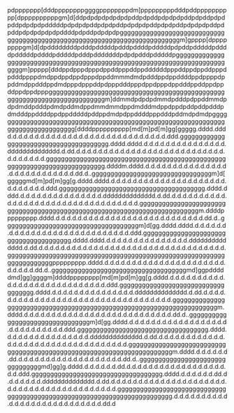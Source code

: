 pdppppppp[dddppppppppggggppppppppdm]pppppppppdddpddpppppppppp[dppppppppppgm]d[ddpdpdpdpdpdpdpddpdpddpdpdpdpddpdpddpdpdpddpdpdpdpdddddpdpdpdpddpdpdpddpdpdpdpddpdpdpddpdpdpdpddpdpddpdpdpdpdpdpddddpdpddpdpdpdpggggggggggggggggggggggggggggggggggggggggggggggggggggggggggggggggggggggggggm]gpppp[dppppppppgm]d[dpddddddddpdddpdddddpdddpddddpdddddpdpddpdddddpddddpdddddpddddpdddddpdddpdddddddpdpdpdddpdddddpgggggggggggggggggggggggggggggggggggggggggggggggggggggggggggggggggggggggggggm]ppppp[dddppdpppdpppdppddpppddppddddddpppddppdppddpppdpdddppppdmdppdppdppdpppdppddmmmdmdpdddppdppddddppdppppdppddmdppdddppdmdpppdpppddpdpppdddpppdppdpppdppdddppddppdppddppdppdpppgggggggggggggggggggggggggggggggggggggggggggggggggggggggggggggggggggggggggm]ddmmdpdpdpdmmdpdddpdppddmmdpdpdmddpdddpdmdpddmdppdmmdmmdppdmdddmdppdppdpddpddpdddpdmdddppddddppdppdddddpddppdmdpdppddddpppdddpddmdpdmdpgggggggggggggggggggggggggggggggggggggggggggggggggggggggggggggggggggggggggggggggg[ddddpppppppppp[md[m]pd[m]gg[ggggg.dddd.dddd.d.d.d.d.d.d.d.d.d.d.d.d.d.d.d.d.d.d.d.d.d.d.d.d.d.d.d.d.ddd.ggggggggggggggggggggggggggggggggggggggg.dddd.dddd.d.d.d.d.d.d.d.d.d.d.d.d.d.d.d.dddddddddddddd.d.dd.d.d.d.d.d.d.d.d.d.d.d.d.d.d.d.d.d.d.d.d.d.d.d.d.d.d.d.d.d.d.d.d.d.d.gggggggggggggggggggggggggggggggggggggggggggggggggggggggggggggggggggggggggg.ddddm.dddd.d.d.d.d.d.d.d.d.d.d.d.d.d.d.d.d.d.d.d.d.d.d.d.d.d.d.d.dd.d..ggggggggggggggggggggggggggggggggm]d[gggggmd[m]pd[m]gg[g.dddd.dddd.d.d.d.d.d.d.d.d.d.d.d.d.d.d.d.d.d.d.d.d.d.d.d.d.d.d.d.d.ddd.ggggggggggggggggggggggggggggggggggggggg.dddd.dddd.d.d.d.d.d.d.d.d.d.d.d.d.d.d.d.dddddddddddddd.d.dd.d.d.d.d.d.d.d.d.d.d.d.d.d.d.d.d.d.d.d.d.d.d.d.d.d.d.d.d.d.d.d.d.d.d.ggggggggggggggggggggggggggggggggggggggggggggggggggggggggggggggggggggggggggm.ddddppppppppp.dddd.d.d.d.d.d.d.d.d.d.d.d.d.d.d.d.d.d.d.d.d.d.d.d.d.d.d.d.dd.d..ggggggggggggggggggggggggggggggggggggm]d[gg.dddd.dddd.d.d.d.d.d.d.d.d.d.d.d.d.d.d.d.d.d.d.d.d.d.d.d.d.d.d.d.d.ddd.ggggggggggggggggggggggggggggggggggggggg.dddd.dddd.d.d.d.d.d.d.d.d.d.d.d.d.d.d.d.dddddddddddddd.d.dd.d.d.d.d.d.d.d.d.d.d.d.d.d.d.d.d.d.d.d.d.d.d.d.d.d.d.d.d.d.d.d.d.d.d.ggggggggggggggggggggggggggggggggggggggggggggggggggggggggggggggggggggggppppppppp.dddd.d.d.d.d.d.d.d.d.d.d.d.d.d.d.d.d.d.d.d.d.d.d.d.d.d.d.d.dd.d..ggggggggggggggggggggggggggggggggggggmd]ggpdddddmd]gg]ggggm]ddddpppppppp[md[m]pd[m]gg[g.dddd.d.d.d.d.d.d.d.d.d.d.d.d.d.d.d.d.d.d.d.d.d.d.d.d.d.d.d.d.ddd.ggggggggggggggggggggggggggggggggggg.dddd.d.d.d.d.d.d.d.d.d.d.d.d.d.d.d.dddddddddddddd.d.dd.d.d.d.d.d.d.d.d.d.d.d.d.d.d.d.d.d.d.d.d.d.d.d.d.d.d.d.d.d.d.d.d.d.d.ggggggggggggggggggggggggggggggggggggggggggggggggggggggggggggggggggggggm.dddd.d.d.d.d.d.d.d.d.d.d.d.d.d.d.d.d.d.d.d.d.d.d.d.d.d.d.d.dd.d..ggggggggggggggggggggggggggggggggm]d[gg.dddd.d.d.d.d.d.d.d.d.d.d.d.d.d.d.d.d.d.d.d.d.d.d.d.d.d.d.d.d.ddd.ggggggggggggggggggggggggggggggggggg.dddd.d.d.d.d.d.d.d.d.d.d.d.d.d.d.d.dddddddddddddd.d.dd.d.d.d.d.d.d.d.d.d.d.d.d.d.d.d.d.d.d.d.d.d.d.d.d.d.d.d.d.d.d.d.d.d.d.ggggggggggggggggggggggggggggggggggggggggggggggggggggggggggggggggggggggm.dddd.d.d.d.d.d.d.dd.d.d.d.d.d.d.d.d.d.d.d.d.d.d.d.d.d.d.d.dd.d..ggggggggggggggggggggggggggggggggmd]gg]g.dddd.d.d.d.d.d.d.dd.d.d.d.d.d.d.d.d.d.d.d.d.d.d.d.d.d.d.d.d.ddd.ggggggggggggggggggggggggggggggggggg.dddd.d.d.d.d.d.d.dd.d.d.d.d.d.d.d.dddddddddddddd.d.dd.d.d.d.d.d.d.d.d.d.d.d.d.d.d.d.d.d.d.d.d.d.d.d.d.d.d.d.d.d.d.d.d.d.d.d.d.d.d.d.d.d.ggggggggggggggggggggggggggggggggggggggggggggggggggggggggggggggggggggggggg.d.d.d.d.d.d.d.d.d.d.d.d.d.d.d.d.d.d.d.d.d.d.d.d.d.d.d.dd.d